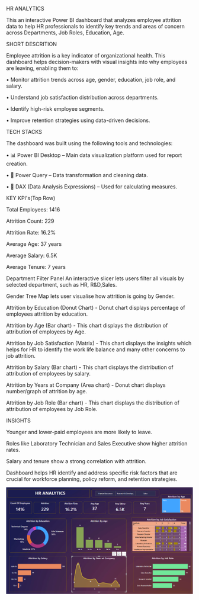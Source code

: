  HR ANALYTICS



 
This an interactive Power BI dashboard that analyzes employee attrition data to help HR professionals to identify key trends and areas of concern across Departments, Job Roles, Education, Age.



SHORT DESCRITION




Employee attrition is a key indicator of organizational health. This dashboard helps decision-makers with visual insights into why employees are leaving, enabling them to:

• Monitor attrition trends across age, gender, education, job role, and salary.

• Understand job satisfaction distribution across departments.

• Identify high-risk employee segments.

• Improve retention strategies using data-driven decisions.




 TECH STACKS



 
 The dashboard was built using the following tools and technologies:
 
• 📊 Power BI Desktop – Main data visualization platform used for report creation.

• 📂 Power Query – Data transformation and cleaning data.

• 🧠 DAX (Data Analysis Expressions) – Used for calculating measures.




KEY KPI's(Top Row) 




Total Employees: 1416

Attrition Count: 229

Attrition Rate: 16.2%

Average Age: 37 years

Average Salary: 6.5K

Average Tenure: 7 years



Department Filter Panel An interactive slicer lets users filter all visuals by selected department, such as HR, R&D,Sales.

Gender Tree Map lets user visualise how attrition is going by Gender.

Attrition by Education (Donut Chart) -  Donut chart displays percentage of employees attrition by education.

Attrition by Age (Bar chart) - This chart displays the distribution of attribution of employees by Age.

Attrition by Job Satisfaction (Matrix) - This chart displays the insights which helps for HR to identify the work life balance and many    other concerns to job attrition.

Attrition by Salary (Bar chart) - This chart displays the distribution of attribution of employees by salary.

Attrition by Years at Company (Area chart)  -  Donut chart displays number/graph of attrition by age.

Attrition by Job Role (Bar chart) - This chart displays the distribution of attribution of employees by Job Role.





INSIGHTS




Younger and lower-paid employees are more likely to leave.

Roles like Laboratory Technician and Sales Executive show higher attrition rates.

Salary and tenure show a strong correlation with attrition.

Dashboard helps HR identify and address specific risk factors that are crucial for workforce planning, policy reform, and retention strategies.



![HR Dashboard Screenshot](https://github.com/Harshitha-parupalli1/HR-Analytics/blob/main/HR%20snap%20shot.png)
